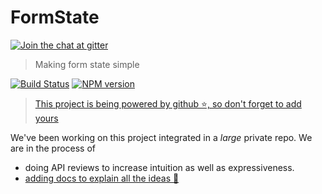 # FormState

[![Join the chat at  gitter][gitter-image]][gitter-url]

> Making form state simple

[![Build Status][travis-image]][travis-url]
[![NPM version][npm-image]][npm-url]

> [This project is being powered by github ⭐, so don't forget to add yours](https://github.com/formstate/formstate/stargazers)

We've been working on this project integrated in a *large* private repo. We are in the process of

- doing API reviews to increase intuition as well as expressiveness.
- [adding docs to explain all the ideas 🌹](https://formstate.github.io/)

[gitter-image]:https://badges.gitter.im/Join%20Chat.svg
[gitter-url]:https://gitter.im/formstate/general
[travis-image]:https://travis-ci.org/formstate/formstate.svg?branch=master
[travis-url]:https://travis-ci.org/formstate/formstate
[npm-image]:https://img.shields.io/npm/v/formstate.svg?style=flat
[npm-url]:https://npmjs.org/package/formstate
